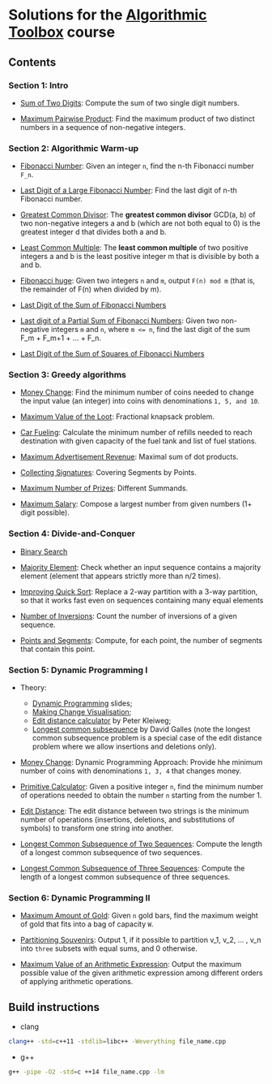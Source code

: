 
# Solutions for the [Algorithmic Toolbox](https://www.coursera.org/learn/algorithmic-toolbox) course

## Contents

### Section 1: Intro

* [Sum of Two Digits](https://github.com/olpotkin/ds_and_algos_modern_cpp/blob/master/01-algorithmic-toolbox/week1/1_sum_of_two_digits/APlusB.cpp):
   Compute the sum of two single digit numbers.

* [Maximum Pairwise Product](https://github.com/olpotkin/ds_and_algos_modern_cpp/blob/master/01-algorithmic-toolbox/week1/2_maximum_pairwise_product/max_pairwise_product.cpp):
   Find the maximum product of two distinct numbers in a sequence of non-negative integers.

### Section 2: Algorithmic Warm-up

* [Fibonacci Number](https://github.com/olpotkin/ds_and_algos_modern_cpp/blob/master/01-algorithmic-toolbox/week2/1_fibonacci_number/fibonacci.cpp):
   Given an integer `n`, find the n-th Fibonacci number `F_n`.

* [Last Digit of a Large Fibonacci Number](https://github.com/olpotkin/ds_and_algos_modern_cpp/blob/master/01-algorithmic-toolbox/week2/2_last_digit_of_fibonacci_number/fibonacci_last_digit.cpp):
   Find the last digit of n-th Fibonacci number.

* [Greatest Common Divisor](https://github.com/olpotkin/ds_and_algos_modern_cpp/blob/master/01-algorithmic-toolbox/week2/3_greatest_common_divisor/gcd.cpp):
   The **greatest common divisor** GCD(a, b) of two non-negative integers a and b (which are not both equal to 0) is the greatest integer d that divides both a and b.

* [Least Common Multiple](https://github.com/olpotkin/ds_and_algos_modern_cpp/blob/master/01-algorithmic-toolbox/week2/4_least_common_multiple/lcm.cpp):
   The **least common multiple** of two positive integers a and b is the least positive integer m that is divisible by both a and b.

* [Fibonacci huge](https://github.com/olpotkin/ds_and_algos_modern_cpp/blob/master/01-algorithmic-toolbox/week2/5_fibonacci_number_again/fibonacci_huge.cpp):
   Given two integers `n` and `m`, output `F(n) mod m` (that is, the remainder of F(n) when divided by m).

* [Last Digit of the Sum of Fibonacci Numbers](https://github.com/olpotkin/ds_and_algos_modern_cpp/blob/master/01-algorithmic-toolbox/week2/6_last_digit_of_the_sum_of_fibonacci_numbers/fibonacci_sum_last_digit.cpp)

* [Last digit of a Partial Sum of Fibonacci Numbers](https://github.com/olpotkin/ds_and_algos_modern_cpp/blob/master/01-algorithmic-toolbox/week2/7_last_digit_of_the_fibonacci_partial_sum/fibonacci_partial_sum.cpp):
   Given two non-negative integers `m` and `n`, where `m <= n`, find the last digit of the sum F_m + F_m+1 + ... + F_n.

* [Last Digit of the Sum of Squares of Fibonacci Numbers](https://github.com/olpotkin/ds_and_algos_modern_cpp/blob/master/01-algorithmic-toolbox/week2/8_last_digit_of_the_sum_of_squares_of_fibonacci_numbers/fibonacci_sum_squares.cpp)

### Section 3: Greedy algorithms

* [Money Change](https://github.com/olpotkin/ds_and_algos_modern_cpp/blob/master/01-algorithmic-toolbox/week3/1_money_change/change.cpp):
   Find the minimum number of coins needed to change the input value (an integer) into coins with denominations `1, 5, and 10`.

* [Maximum Value of the Loot](https://github.com/olpotkin/ds_and_algos_modern_cpp/blob/master/01-algorithmic-toolbox/week3/2_maximum_value_of_the_loot/fractional_knapsack.cpp):
   Fractional knapsack problem.

* [Car Fueling](https://github.com/olpotkin/ds_and_algos_modern_cpp/blob/master/01-algorithmic-toolbox/week3/3_car_fueling/car_fueling.cpp):
   Calculate the minimum number of refills needed to reach destination with given capacity of the fuel tank and list of fuel stations.

* [Maximum Advertisement Revenue](https://github.com/olpotkin/ds_and_algos_modern_cpp/blob/master/01-algorithmic-toolbox/week3/4_maximum_advertisement_revenue/dot_product.cpp):
   Maximal sum of dot products.

* [Collecting Signatures](https://github.com/olpotkin/ds_and_algos_modern_cpp/blob/master/01-algorithmic-toolbox/week3/5_collecting_signatures/covering_segments.cpp):
   Covering Segments by Points.

* [Maximum Number of Prizes](https://github.com/olpotkin/ds_and_algos_modern_cpp/blob/master/01-algorithmic-toolbox/week3/6_maximum_number_of_prizes/different_summands.cpp):
   Different Summands.

* [Maximum Salary](https://github.com/olpotkin/ds_and_algos_modern_cpp/blob/master/01-algorithmic-toolbox/week3/7_maximum_salary/largest_number.cpp):
   Compose a largest number from given numbers (1+ digit possible).

### Section 4: Divide-and-Conquer

* [Binary Search](https://github.com/olpotkin/ds_and_algos_modern_cpp/blob/master/01-algorithmic-toolbox/week4/1_binary_search/binary_search.cpp)

* [Majority Element](https://github.com/olpotkin/ds_and_algos_modern_cpp/blob/master/01-algorithmic-toolbox/week4/2_majority_element/majority_element.cpp):
   Check whether an input sequence contains a majority element (element that appears strictly more than n/2 times).

* [Improving Quick Sort](https://github.com/olpotkin/ds_and_algos_modern_cpp/blob/master/01-algorithmic-toolbox/week4/3_improving_quicksort/sorting.cpp):
   Replace a 2-way partition with a 3-way partition, so that it works fast even on sequences containing many equal elements

* [Number of Inversions](https://github.com/olpotkin/ds_and_algos_modern_cpp/blob/master/01-algorithmic-toolbox/week4/4_number_of_inversions/inversions.cpp):
   Count the number of inversions of a given sequence.

* [Points and Segments](https://github.com/olpotkin/ds_and_algos_modern_cpp/blob/master/01-algorithmic-toolbox/week4/5_organizing_a_lottery/points_and_segments.cpp):
   Compute, for each point, the number of segments that contain this point.

### Section 5: Dynamic Programming I

* Theory:
  * [Dynamic Programming](https://www.dropbox.com/s/qxzh146jd72188d/dynprog.pdf) slides;
  * [Making Change Visualisation](https://www.cs.usfca.edu/~galles/visualization/DPChange.html);
  * [Edit distance calculator](http://www.let.rug.nl/kleiweg/lev/) by Peter Kleiweg;
  * [Longest common subsequence](https://www.cs.usfca.edu/~galles/visualization/DPLCS.html) by David Galles (note the longest common subsequence problem is a special case of the edit distance problem where we allow insertions and deletions only).

* [Money Change](https://github.com/olpotkin/ds_and_algos_modern_cpp/blob/master/01-algorithmic-toolbox/week5/1_money_change_again/change_dp.cpp):
   Dynamic Programming Approach: Provide hhe minimum number of coins with denominations `1, 3, 4` that changes money.

* [Primitive Calculator](https://github.com/olpotkin/ds_and_algos_modern_cpp/blob/master/01-algorithmic-toolbox/week5/2_primitive_calculator/primitive_calculator.cpp):
   Given a positive integer `n`, find the minimum number of operations needed to obtain the number `n` starting from the number 1.

* [Edit Distance](https://github.com/olpotkin/ds_and_algos_modern_cpp/blob/master/01-algorithmic-toolbox/week5/3_edit_distance/edit_distance.cpp):
   The edit distance between two strings is the minimum number of operations (insertions, deletions, and substitutions of symbols) to transform one string into another.

* [Longest Common Subsequence of Two Sequences](https://github.com/olpotkin/ds_and_algos_modern_cpp/blob/master/01-algorithmic-toolbox/week5/4_longest_common_subsequence_of_two_sequences/lcs2.cpp):
   Compute the length of a longest common subsequence of two sequences.

* [Longest Common Subsequence of Three Sequences](https://github.com/olpotkin/ds_and_algos_modern_cpp/blob/master/01-algorithmic-toolbox/week5/5_longest_common_subsequence_of_three_sequences/lcs3.cpp):
   Compute the length of a longest common subsequence of three sequences.

### Section 6: Dynamic Programming II

* [Maximum Amount of Gold](https://github.com/olpotkin/ds_and_algos_modern_cpp/blob/master/01-algorithmic-toolbox/week6/1_maximum_amount_of_gold/knapsack.cpp):
   Given `n` gold bars, find the maximum weight of gold that fits into a bag of capacity `W`.

* [Partitioning Souvenirs](https://github.com/olpotkin/ds_and_algos_modern_cpp/blob/master/01-algorithmic-toolbox/week6/2_partitioning_souvenirs/partition3.cpp):
   Output 1, if it possible to partition v_1, v_2, ... , v_n into `three` subsets with equal sums, and 0 otherwise.

* [Maximum Value of an Arithmetic Expression](https://github.com/olpotkin/ds_and_algos_modern_cpp/blob/master/01-algorithmic-toolbox/week6/3_maximum_value_of_an_arithmetic_expression/placing_parentheses.cpp):
   Output the maximum possible value of the given arithmetic expression among different orders of applying arithmetic operations.

## Build instructions

* clang

```bash
clang++ -std=c++11 -stdlib=libc++ -Weverything file_name.cpp
```

* g++

```bash
g++ -pipe -O2 -std=c ++14 file_name.cpp -lm
```

